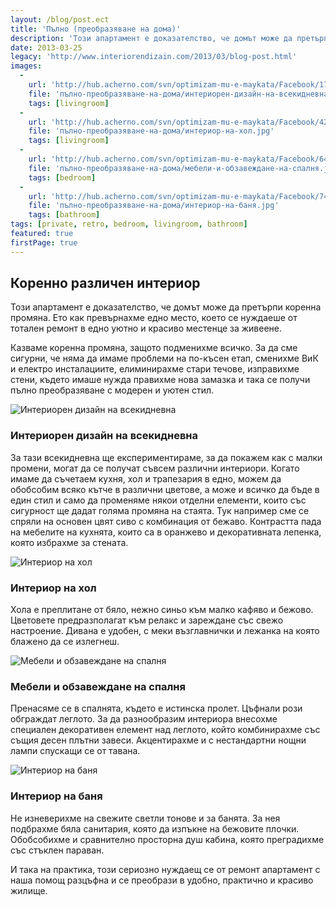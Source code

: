 ```yaml
---
layout: /blog/post.ect
title: 'Пълно (преобразяване на дома)'
description: 'Този апартамент е доказателство, че домът може да претърпи коренна промяна. Ето как превърнахме едно место, което се нуждаеше от тотален ремонт в едно уютно и красиво местенце за живеене.'
date: 2013-03-25
legacy: 'http://www.interiorendizain.com/2013/03/blog-post.html'
images:
  -
    url: 'http://hub.acherno.com/svn/optimizam-mu-e-maykata/Facebook/17_fin.jpg'
    file: 'пълно-преобразяване-на-дома/интериорен-дизайн-на-всекидневна.jpg'
    tags: [livingroom]
  -
    url: 'http://hub.acherno.com/svn/optimizam-mu-e-maykata/Facebook/42_fin.jpg'
    file: 'пълно-преобразяване-на-дома/интериор-на-хол.jpg'
    tags: [livingroom]
  -
    url: 'http://hub.acherno.com/svn/optimizam-mu-e-maykata/Facebook/64_fin.jpg'
    file: 'пълно-преобразяване-на-дома/мебели-и-обзавеждане-на-спалня.jpg'
    tags: [bedroom]
  -
    url: 'http://hub.acherno.com/svn/optimizam-mu-e-maykata/Facebook/74_fin.jpg'
    file: 'пълно-преобразяване-на-дома/интериор-на-баня.jpg'
    tags: [bathroom]
tags: [private, retro, bedroom, livingroom, bathroom]
featured: true
firstPage: true
---
```

## Коренно **различен интериор**
Този апартамент е доказателство, че домът може да претърпи коренна промяна. Ето как превърнахме едно место, което се нуждаеше от тотален ремонт в едно уютно и красиво местенце за живеене.

Казваме коренна промяна, защото подменихме всичко. За да сме сигурни, че няма да имаме проблеми на по-късен етап, сменихме ВиК и електро инсталациите, елиминирахме стари течове, изправихме стени, където имаше нужда правихме нова замазка и така се получи пълно преобразяване с модерен и уютен стил.

![Интериорен дизайн на всекидневна](пълно-преобразяване-на-дома/интериорен-дизайн-на-всекидневна.jpg)
### Интериорен дизайн на **всекидневна**

За тази всекидневна ще експериментираме, за да покажем как с малки промени, могат да се получат съвсем различни интериори. Когато имаме да съчетаем кухня, хол и трапезария в едно, можем да обобсобим всяко кътче в различни цветове, а може и всичко да бъде в един стил и само да променяме някои отделни елементи, които със сигурност ще дадат голяма промяна на стаята. Тук например сме се спряли на основен цвят сиво с комбинация от бежаво. Контрастта пада на мебелите на кухнята, които са в оранжево и декоративната лепенка, която избрахме за стената.

![Интериор на хол](пълно-преобразяване-на-дома/интериор-на-хол.jpg)
### Интериор на **хол**

Хола е преплитане от бяло, нежно синьо към малко кафяво и бежово. Цветовете предразполагат към релакс и зареждане със свежо настроение. Дивана е удобен, с меки възглавнички и лежанка на която блажено да се излегнеш.

![Мебели и обзавеждане на спалня](пълно-преобразяване-на-дома/мебели-и-обзавеждане-на-спалня.jpg)
### Мебели и обзавеждане на **спалня**

Пренасяме се в спалнята, където е истинска пролет. Цъфнали рози обграждат леглото. За да разнообразим интериора внесохме специален декоративен елемент над леглото, който комбинирахме със същия десен плътни завеси. Акцентирахме и с нестандартни нощни лампи спускащи се от тавана.

![Интериор на баня](пълно-преобразяване-на-дома/интериор-на-баня.jpg)
### Интериор на **баня**

Не изневерихме на свежите светли тонове и за банята. За нея подбрахме бяла санитария, която да изпъкне на бежовите плочки. Обобсобихме и сравнително просторна душ кабина, която преградихме със стъклен параван.

И така на практика, този сериозно нуждаещ се от ремонт апартамент с наша помощ разцъфна и се преобрази в удобно, практично и красиво жилище.
